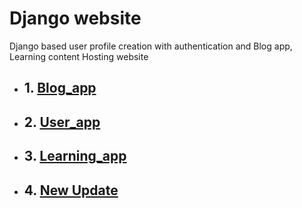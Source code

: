 # Django website 
Django based user profile creation with authentication and Blog app, Learning content Hosting website 

- ## 1. [Blog_app](/mywebsite/blog_app)
- ## 2. [User_app](/mywebsite/users)
- ## 3. [Learning_app](/mywebsite/mywebsite)
- ## 4. [New Update](/)

